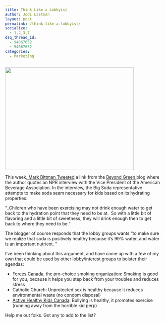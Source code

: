 ```yaml
---
title: Think Like a Lobbyist
author: Jodi Lastman
layout: post
permalink: /think-like-a-lobbyist/
socialize:
  - 1,2,3,7
dsq_thread_id:
  - 94067652
  - 94067652
categories:
  - Marketing
---
```

<a rel="attachment wp-att-2369" href="http://hypenotic.com/meaning-fulmarketing/2368/think-like-a-lobbyist/attachment/screen-shot-2010-05-10-at-9-40-02-am"><img class="alignleft size-full wp-image-2369" title="Screen shot 2010-05-10 at 9.40.02 AM" src="http://hypenotic.com/wordpress/wp-content/uploads/2010/05/Screen-shot-2010-05-10-at-9.40.02-AM.png" alt="" width="415" height="330" /></a>

This week,[ Mark Bittman Tweeted][1] a link from the [Beyond Green ][2]blog where the author quotes an NPR interview with the Vice President of the American Beverage Association. In the interview, the Big Soda representative attempts to make soda seem necessary for kids based on its hydrating properties:

> 
&#8220;..Children who have been exercising may not drink enough water to get back to the hydration point that they need to be at.  So with a little bit of flavoring and a little bit of sweetness, they will drink enough then to get back to where they need to be.&#8221;

The blogger of course responds that the lobby groups wants &#8220;to make sure we realize that soda is positively healthy because it&#8217;s 99% water, and water is an important nutrient. &#8221;

I&#8217;ve been thinking about this argument, and have come up with a few of my own that could be used by other lobby/interest groups to bolster their agendas:

*   [Forces Canada][3], the pro-choice smoking organization: Smoking is good for you, because it helps you step back from your troubles and reduces stress
*   Catholic Church: Unprotected sex is healthy because it reduces environmental waste (no condom disposal)
*   [Active Healthy Kids Canada][4]: Bullying is healthy, it promotes exercise (running away from the horrible kid perp)

Help me out folks. Got any to add to the list?

 [1]: http://twitter.com/bittman
 [2]: http://beyondgreen.weaversway.coop/2010/05/soda-lobbyists-say-durndest-things.html?utm_source=feedburner&utm_medium=feed&utm_campaign=Feed%3A%20weaversway%2FBG%20%28Beyond%20Green%29&utm_content=Google%20Reader
 [3]: http://www.forces.org/canada/files/about.htm
 [4]: http://www.activehealthykids.ca/
